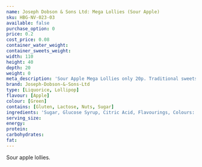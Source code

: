 ```yaml
---
name: Joseph Dobson & Sons Ltd: Mega Lollies (Sour Apple)
sku: HBG-NV-023-03
available: false
purchase_option: 0
price: 0.2
cost_price: 0.08
container_water_weight: 
container_sweets_weight: 
width: 110
height: 40
depth: 20
weight: 0
meta_description: 'Sour Apple Mega Lollies only 20p. Traditional sweets and more at Humbugs Confectionery Store. Specialists in satisfying your sweet tooth!'
brand: Joseph-Dobson-&-Sons-Ltd
type: [Liquorice, Lollipop]
flavour: [Apple]
colour: [Green]
contains: [Gluten, Lactose, Nuts, Sugar]
ingredients: 'Sugar, Glucose Syrup, Citric Acid, Flavourings, Colours: E-102, E-142. Contains Sulphates.á'
serving_size: 
energy: 
protein: 
carbohydrates: 
fat: 
---
```

Sour apple lollies.